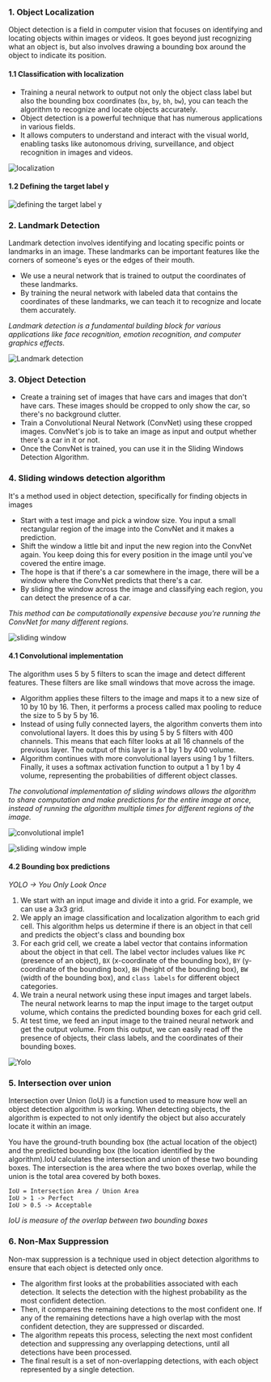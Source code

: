 ### 1. Object Localization

Object detection is a field in computer vision that focuses on identifying and locating objects within images or videos. It goes beyond just recognizing what an object is, but also involves drawing a bounding box around the object to indicate its position.

#### 1.1 Classification with localization

- Training a neural network to output not only the object class label but also the bounding box coordinates (`bx`, `by`, `bh`, `bw`), you can teach the algorithm to recognize and locate objects accurately.
- Object detection is a powerful technique that has numerous applications in various fields. 
-  It allows computers to understand and interact with the visual world, enabling tasks like autonomous driving, surveillance, and object recognition in images and videos.

![localization](https://github.com/user-attachments/assets/4fff74e9-38b4-4045-bb1d-85e5a6371455)

#### 1.2 Defining the target label y

![defining the target label y](https://github.com/user-attachments/assets/3dc2da5a-8636-4d9a-b713-ce876a350577)

### 2. Landmark Detection

Landmark detection involves identifying and locating specific points or landmarks in an image. These landmarks can be important features like the corners of someone's eyes or the edges of their mouth.

- We use a neural network that is trained to output the coordinates of these landmarks.
- By training the neural network with labeled data that contains the coordinates of these landmarks, we can teach it to recognize and locate them accurately.

*Landmark detection is a fundamental building block for various applications like face recognition, emotion recognition, and computer graphics effects.*

![Landmark detection](https://github.com/user-attachments/assets/f28b1127-270f-423b-968c-c3d279b83b09)

### 3. Object Detection

- Create a training set of images that have cars and images that don't have cars. These images should be cropped to only show the car, so there's no background clutter.
- Train a Convolutional Neural Network (ConvNet) using these cropped images. ConvNet's job is to take an image as input and output whether there's a car in it or not. 
- Once the ConvNet is trained, you can use it in the Sliding Windows Detection Algorithm.

### 4. Sliding windows detection algorithm

It's a method used in object detection, specifically for finding objects in images

- Start with a test image and pick a window size. You input a small rectangular region of the image into the ConvNet and it makes a prediction.
- Shift the window a little bit and input the new region into the ConvNet again. You keep doing this for every position in the image until you've covered the entire image.
- The hope is that if there's a car somewhere in the image, there will be a window where the ConvNet predicts that there's a car.
- By sliding the window across the image and classifying each region, you can detect the presence of a car.

*This method can be computationally expensive because you're running the ConvNet for many different regions.*

![sliding window](https://github.com/user-attachments/assets/50ae2904-b68d-4ad0-8282-d7d7ef53edfa)

#### 4.1 Convolutional implementation 

The algorithm uses 5 by 5 filters to scan the image and detect different features. These filters are like small windows that move across the image.

- Algorithm applies these filters to the image and maps it to a new size of 10 by 10 by 16. Then, it performs a process called max pooling to reduce the size to 5 by 5 by 16.
- Instead of using fully connected layers, the algorithm converts them into convolutional layers. It does this by using 5 by 5 filters with 400 channels. This means that each filter looks at all 16 channels of the previous layer. The output of this layer is a 1 by 1 by 400 volume.
- Algorithm continues with more convolutional layers using 1 by 1 filters. Finally, it uses a softmax activation function to output a 1 by 1 by 4 volume, representing the probabilities of different object classes.

*The convolutional implementation of sliding windows allows the algorithm to share computation and make predictions for the entire image at once, instead of running the algorithm multiple times for different regions of the image.*

![convolutional imple1](https://github.com/user-attachments/assets/21398b51-4a03-483a-8ad5-60c485db2d27)

![sliding window imple](https://github.com/user-attachments/assets/f4bdb27d-8296-44f9-b89c-e0a5a4185a83)

#### 4.2 Bounding box predictions

*YOLO -> You Only Look Once*

1. We start with an input image and divide it into a grid. For example, we can use a 3x3 grid.
2. We apply an image classification and localization algorithm to each grid cell. This algorithm helps us determine if there is an object in that cell and predicts the object's class and bounding box
3. For each grid cell, we create a label vector that contains information about the object in that cell. The label vector includes values like `PC` (presence of an object), `BX` (x-coordinate of the bounding box), `BY` (y-coordinate of the bounding box), `BH` (height of the bounding box), `BW` (width of the bounding box), and `class labels` for different object categories.
4. We train a neural network using these input images and target labels. The neural network learns to map the input image to the target output volume, which contains the predicted bounding boxes for each grid cell.
5. At test time, we feed an input image to the trained neural network and get the output volume. From this output, we can easily read off the presence of objects, their class labels, and the coordinates of their bounding boxes.

![Yolo](https://github.com/user-attachments/assets/d72541ff-d5f0-4a88-94d4-49fbe6dc3f33)

### 5. Intersection over union

Intersection over Union (IoU) is a function used to measure how well an object detection algorithm is working. When detecting objects, the algorithm is expected to not only identify the object but also accurately locate it within an image. 

You have the ground-truth bounding box (the actual location of the object) and the predicted bounding box (the location identified by the algorithm).IoU calculates the intersection and union of these two bounding boxes. The intersection is the area where the two boxes overlap, while the union is the total area covered by both boxes.
```
IoU = Intersection Area / Union Area
IoU > 1 -> Perfect
IoU > 0.5 -> Acceptable
```
*IoU is measure of the overlap between two bounding boxes*

### 6. Non-Max Suppression

Non-max suppression is a technique used in object detection algorithms to ensure that each object is detected only once.

- The algorithm first looks at the probabilities associated with each detection. It selects the detection with the highest probability as the most confident detection. 
- Then, it compares the remaining detections to the most confident one. If any of the remaining detections have a high overlap with the most confident detection, they are suppressed or discarded.
- The algorithm repeats this process, selecting the next most confident detection and suppressing any overlapping detections, until all detections have been processed. 
- The final result is a set of non-overlapping detections, with each object represented by a single detection.